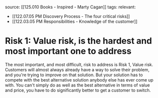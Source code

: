 source: [[125.010 Books - Inspired - Marty Cagan]]
tags:
relevant:
- [[122.07.05 PM Discovery Process - The four critical risks]]
- [[122.03.05 PM Responsibilities - Knowledge of the customer]]

# Risk 1: Value risk, is the hardest and most important one to address

The most important, and most difficult, risk to address is Risk 1, Value risk. Customers will almost always already have a way to solve their problem, and you're trying to improve on that solution. But your solution has to compete with the best alternative solution anybody else has ever come up with. You can't simply do as well as the best alternative in terms of value and price, you have to do significantly better to get a customer to switch.

